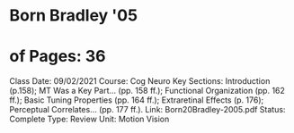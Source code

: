 # Born Bradley '05

# of Pages: 36
Class Date: 09/02/2021
Course: Cog Neuro
Key Sections: Introduction (p.158); MT Was a Key Part… (pp. 158
ff.); Functional Organization (pp. 162 ff.); Basic Tuning Properties (pp. 164 ff.); Extraretinal
Effects (p. 176); Perceptual Correlates… (pp. 177 ff.).
Link: Born20Bradley-2005.pdf
Status: Complete
Type: Review
Unit: Motion Vision